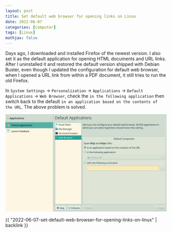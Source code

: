 ```yaml
---
layout: post
title: Set default web browser for opening links on Linux
date: 2022-06-07
categories: [computer]
tags: [Linux]
mathjax: false
---
```


Days ago, I downloaded and installed Firefox of the newest version. I also set it as the default application for opening HTML documents and URL links. After I uninstalled it and restored the default version shipped with Debian Buster, even though I updated the configuration for default web browser, when I opened a URL link from within a PDF document, it still tries to run the old Firefox.

In `System Settings` → `Personalization` → `Applications` → `Default Applications` → `Web Browser`, check the `in the following application` then switch back to the default `in an application based on the contents of the URL`. The above problem is solved.

![img](/figures/2022-06-07_11-57-34-reset-default-browser-in-system-setting.png)

{{ "2022-06-07-set-default-web-browser-for-opening-links-on-linux" | backlink }}
